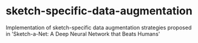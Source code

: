 # sketch-specific-data-augmentation
Implementation of sketch-specific data augmentation strategies proposed in 'Sketch-a-Net: A Deep Neural Network that Beats Humans'
